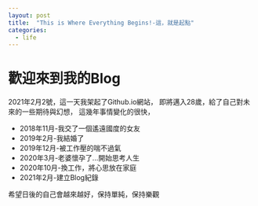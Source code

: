 ```yaml
---
layout: post
title:  "This is Where Everything Begins!-這，就是起點"
categories:
  - life
---
```


# 歡迎來到我的Blog

2021年2月2號，這一天我架起了Github.io網站，
即將邁入28歲，給了自己對未來的一些期待與幻想，
這幾年事情變化的很快，

* 2018年11月-我交了一個遙遠國度的女友
* 2019年2月-我結婚了
* 2019年12月-被工作壓的喘不過氣
* 2020年3月-老婆懷孕了...開始思考人生
* 2020年10月-換工作，將心思放在家庭
* 2021年2月-建立Blog紀錄

希望日後的自己會越來越好，保持單純，保持樂觀
